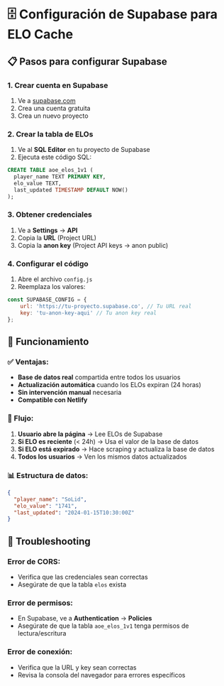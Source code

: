 # 🗄️ Configuración de Supabase para ELO Cache

## 📋 Pasos para configurar Supabase

### 1. Crear cuenta en Supabase
1. Ve a [supabase.com](https://supabase.com)
2. Crea una cuenta gratuita
3. Crea un nuevo proyecto

### 2. Crear la tabla de ELOs
1. Ve al **SQL Editor** en tu proyecto de Supabase
2. Ejecuta este código SQL:

```sql
CREATE TABLE aoe_elos_1v1 (
  player_name TEXT PRIMARY KEY,
  elo_value TEXT,
  last_updated TIMESTAMP DEFAULT NOW()
);
```

### 3. Obtener credenciales
1. Ve a **Settings** → **API**
2. Copia la **URL** (Project URL)
3. Copia la **anon key** (Project API keys → anon public)

### 4. Configurar el código
1. Abre el archivo `config.js`
2. Reemplaza los valores:

```javascript
const SUPABASE_CONFIG = {
    url: 'https://tu-proyecto.supabase.co', // Tu URL real
    key: 'tu-anon-key-aqui' // Tu anon key real
};
```

## 🚀 Funcionamiento

### ✅ Ventajas:
- **Base de datos real** compartida entre todos los usuarios
- **Actualización automática** cuando los ELOs expiran (24 horas)
- **Sin intervención manual** necesaria
- **Compatible con Netlify**

### 🔄 Flujo:
1. **Usuario abre la página** → Lee ELOs de Supabase
2. **Si ELO es reciente** (< 24h) → Usa el valor de la base de datos
3. **Si ELO está expirado** → Hace scraping y actualiza la base de datos
4. **Todos los usuarios** → Ven los mismos datos actualizados

### 📊 Estructura de datos:
```json
{
  "player_name": "SoLid",
  "elo_value": "1741",
  "last_updated": "2024-01-15T10:30:00Z"
}
```

## 🔧 Troubleshooting

### Error de CORS:
- Verifica que las credenciales sean correctas
- Asegúrate de que la tabla `elos` exista

### Error de permisos:
- En Supabase, ve a **Authentication** → **Policies**
- Asegúrate de que la tabla `aoe_elos_1v1` tenga permisos de lectura/escritura

### Error de conexión:
- Verifica que la URL y key sean correctas
- Revisa la consola del navegador para errores específicos 